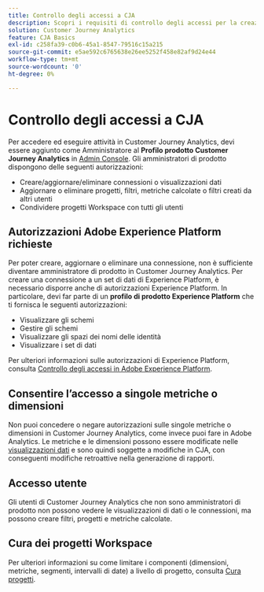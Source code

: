 ```yaml
---
title: Controllo degli accessi a CJA
description: Scopri i requisiti di controllo degli accessi per la creazione di connessioni, l’aggiunta di set di dati, la creazione di visualizzazioni dati, ecc.
solution: Customer Journey Analytics
feature: CJA Basics
exl-id: c258fa39-c0b6-45a1-8547-79516c15a215
source-git-commit: e5ae592c6765638e26ee5252f458e82af9d24e44
workflow-type: tm+mt
source-wordcount: '0'
ht-degree: 0%

---
```


# Controllo degli accessi a CJA

Per accedere ed eseguire attività in Customer Journey Analytics, devi essere aggiunto come Amministratore al **Profilo prodotto Customer Journey Analytics** in [Admin Console](https://adminconsole.adobe.com/enterprise/). Gli amministratori di prodotto dispongono delle seguenti autorizzazioni:

* Creare/aggiornare/eliminare connessioni o visualizzazioni dati
* Aggiornare o eliminare progetti, filtri, metriche calcolate o filtri creati da altri utenti
* Condividere progetti Workspace con tutti gli utenti

## Autorizzazioni Adobe Experience Platform richieste

Per poter creare, aggiornare o eliminare una connessione, non è sufficiente diventare amministratore di prodotto in Customer Journey Analytics. Per creare una connessione a un set di dati di Experience Platform, è necessario disporre anche di autorizzazioni Experience Platform. In particolare, devi far parte di un **profilo di prodotto Experience Platform** che ti fornisca le seguenti autorizzazioni:

* Visualizzare gli schemi
* Gestire gli schemi
* Visualizzare gli spazi dei nomi delle identità
* Visualizzare i set di dati

Per ulteriori informazioni sulle autorizzazioni di Experience Platform, consulta [Controllo degli accessi in Adobe Experience Platform](https://experienceleague.adobe.com/docs/experience-platform/access-control/home.html?lang=it).

## Consentire l’accesso a singole metriche o dimensioni

Non puoi concedere o negare autorizzazioni sulle singole metriche o dimensioni in Customer Journey Analytics, come invece puoi fare in Adobe Analytics. Le metriche e le dimensioni possono essere modificate nelle [visualizzazioni dati](/help/data-views/data-views.md) e sono quindi soggette a modifiche in CJA, con conseguenti modifiche retroattive nella generazione di rapporti.

## Accesso utente

Gli utenti di Customer Journey Analytics che non sono amministratori di prodotto non possono vedere le visualizzazioni di dati o le connessioni, ma possono creare filtri, progetti e metriche calcolate.

## Cura dei progetti Workspace

Per ulteriori informazioni su come limitare i componenti (dimensioni, metriche, segmenti, intervalli di date) a livello di progetto, consulta [Cura progetti](/help/analysis-workspace/curate-share/curate.md).



